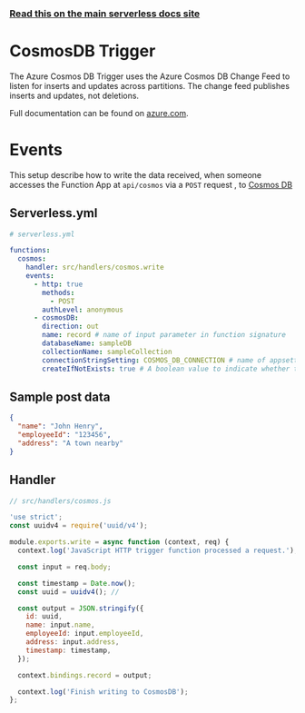 <!--
title: Serverless Framework - Azure Functions Events - Cosmos DB
menuText: Cosmos DB
menuOrder: 7
description: Setting up Cosmos DB Events with Azure Functions via the Serverless Framework
layout: Doc
-->

<!-- DOCS-SITE-LINK:START automatically generated  -->

### [Read this on the main serverless docs site](https://www.serverless.com/framework/docs/providers/azure/events/cosmosdb)

<!-- DOCS-SITE-LINK:END -->

# CosmosDB Trigger

The Azure Cosmos DB Trigger uses the Azure Cosmos DB Change Feed to listen for inserts and updates across partitions. The change feed publishes inserts and updates, not deletions.

Full documentation can be found on
[azure.com](https://docs.microsoft.com/en-us/azure/azure-functions/functions-bindings-cosmosdb-v2).

# Events

This setup describe how to write the data received, when someone
accesses the Function App at `api/cosmos` via a `POST` request
, to [Cosmos DB](https://docs.microsoft.com/en-us/azure/azure-functions/functions-bindings-cosmosdb-v2#output---javascript-examples)

## Serverless.yml

```yml
# serverless.yml

functions:
  cosmos:
    handler: src/handlers/cosmos.write
    events:
      - http: true
        methods:
          - POST
        authLevel: anonymous
      - cosmosDB:
        direction: out
        name: record # name of input parameter in function signature
        databaseName: sampleDB
        collectionName: sampleCollection
        connectionStringSetting: COSMOS_DB_CONNECTION # name of appsetting with the connection string
        createIfNotExists: true # A boolean value to indicate whether the collection is created when it doesn't exist.
```

## Sample post data

```json
{
  "name": "John Henry",
  "employeeId": "123456",
  "address": "A town nearby"
}
```

## Handler

```javascript
// src/handlers/cosmos.js

'use strict';
const uuidv4 = require('uuid/v4');

module.exports.write = async function (context, req) {
  context.log('JavaScript HTTP trigger function processed a request.');

  const input = req.body;

  const timestamp = Date.now();
  const uuid = uuidv4(); //

  const output = JSON.stringify({
    id: uuid,
    name: input.name,
    employeeId: input.employeeId,
    address: input.address,
    timestamp: timestamp,
  });

  context.bindings.record = output;

  context.log('Finish writing to CosmosDB');
};
```

